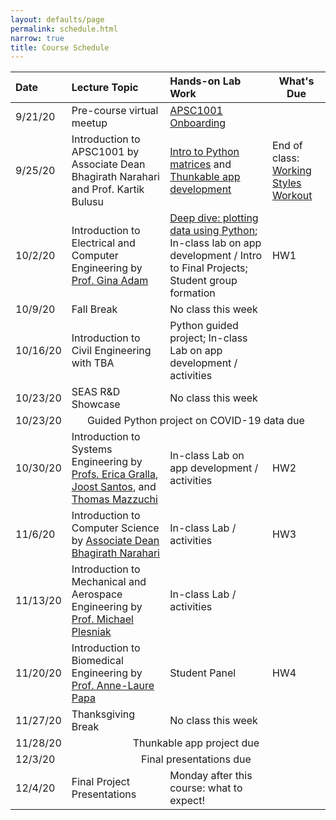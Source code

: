 ```yaml
---
layout: defaults/page
permalink: schedule.html
narrow: true
title: Course Schedule
---
```


<table>
  <thead>
    <tr>
      <th style="text-align: left">Date</th>
      <th style="text-align: left">Lecture Topic</th>
      <th style="text-align: left">Hands-on Lab Work</th>
      <th>What's Due</th>
    </tr>
  </thead>
  <tbody>
    <tr>
      <td style="text-align: left">9/21/20</td>
      <td style="text-align: left">Pre-course virtual meetup</td>
      <td style="text-align: left"><a href="labs/week0-onboarding.html">APSC1001 Onboarding</a></td>
      <td> </td>
    </tr>
    <tr>
      <td style="text-align: left">9/25/20</td>
      <td style="text-align: left">Introduction to APSC1001 by Associate Dean Bhagirath Narahari and Prof. Kartik Bulusu</td>
      <td style="text-align: left"><a href="labs/week1-python.html">Intro to Python matrices</a> and <a href="labs/week1-thunkable.html">Thunkable app development</a></td>
      <td style="text-align: left"> End of class: <a href="https://docs.google.com/forms/d/e/1FAIpQLSfk8Peofmr0zEUFSrUNdPeWt-YPh6R7A0fls_bGC-Ai9BeOyw/viewform?usp=sf_link" target="_blank">Working Styles Workout</a></td>
    </tr>
    <tr>
      <td style="text-align: left">10/2/20</td>
      <td style="text-align: left">Introduction to Electrical and Computer Engineering by <a href="https://www.seas.gwu.edu/gina-adam" target="_blank">Prof. Gina Adam</a></td>
      <td style="text-align: left"><a href="labs/week2-python.html">Deep dive: plotting data using Python</a>; In-class lab on app development / Intro to Final Projects; Student group formation</td>
      <td>HW1</td>
    </tr>
    <tr>
      <td style="text-align: left">10/9/20</td>
      <td style="text-align: left">Fall Break</td>
      <td style="text-align: left">No class this week</td>
      <td> </td>
    </tr>
    <tr>
      <td style="text-align: left">10/16/20</td>
      <td style="text-align: left">Introduction to Civil Engineering with TBA</td>
      <td style="text-align: left">Python guided project; In-class Lab on app development / activities</td>
      <td> </td>
    </tr>
    <tr>
      <td style="text-align: left">10/23/20</td>
      <td style="text-align: left">SEAS R&amp;D Showcase</td>
      <td style="text-align: left">No class this week</td>
      <td> </td>
    </tr>
    <tr>
      <td style="text-align: left">10/23/20</td>
      <td style="text-align: center" colspan="3">Guided Python project on COVID-19 data due</td>
    </tr>
    <tr>
      <td style="text-align: left">10/30/20</td>
      <td style="text-align: left">Introduction to Systems Engineering by <a href="https://www.seas.gwu.edu/erica-l-gralla" target="_blank">Profs. Erica Gralla</a>, <a href="https://www.seas.gwu.edu/joost-santos" target="_blank">Joost Santos</a>, and <a href="https://www.seas.gwu.edu/thomas-mazzuchi" target="_blank">Thomas Mazzuchi</a></td>
      <td style="text-align: left">In-class Lab on app development / activities</td>
      <td>HW2</td>
    </tr>
    <tr>
      <td style="text-align: left">11/6/20</td>
      <td style="text-align: left">Introduction to Computer Science by <a href="https://www.seas.gwu.edu/bhagirath-narahari" target="_blank">Associate Dean Bhagirath Narahari</a></td>
      <td style="text-align: left">In-class Lab / activities</td>
      <td>HW3</td>
    </tr>
    <tr>
      <td style="text-align: left">11/13/20</td>
      <td style="text-align: left">Introduction to Mechanical and Aerospace Engineering by <a href="https://www.seas.gwu.edu/michael-w-plesniak" target="_blank">Prof. Michael Plesniak</a></td>
      <td style="text-align: left">In-class Lab / activities</td>
      <td> </td>
    </tr>
    <tr>
      <td style="text-align: left">11/20/20</td>
      <td style="text-align: left">Introduction to Biomedical Engineering by <a href="https://www.seas.gwu.edu/anne-laure-papa" target="_blank">Prof. Anne-Laure Papa</a></td>
      <td style="text-align: left">Student Panel</td>
      <td>HW4</td>
    </tr>
    <tr>
      <td style="text-align: left">11/27/20</td>
      <td style="text-align: left">Thanksgiving Break</td>
      <td style="text-align: left">No class this week</td>
      <td> </td>
    </tr>
    <tr>
      <td style="text-align: left">11/28/20</td>
      <td style="text-align: center" colspan="3">Thunkable app project due</td>
    </tr>
    <tr>
      <td style="text-align: left">12/3/20</td>
      <td style="text-align: center" colspan="3">Final presentations due</td>
    </tr>
    <tr>
      <td style="text-align: left">12/4/20</td>
      <td style="text-align: left">Final Project Presentations</td>
      <td style="text-align: left">Monday after this course: what to expect!</td>
      <td> </td>
    </tr>
  </tbody>
</table>
